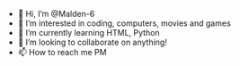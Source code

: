- 👋 Hi, I’m @Malden-6
- 👀 I’m interested in coding, computers, movies and games
- 🌱 I’m currently learning HTML, Python
- 💞️ I’m looking to collaborate on anything!
- 📫 How to reach me PM

<!---
Malden-6/Malden-6 is a ✨ special ✨ repository because its `README.md` (this file) appears on your GitHub profile.
You can click the Preview link to take a look at your changes.
--->
